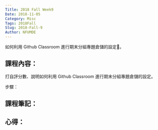 ```yaml
---
Title: 2018 Fall Week9
Date: 2018-11-05
Category: Misc
Tags: 2018Fall
Slug: 2018-Fall-9
Author: NFUMDE
---
```


如何利用 Github Classroom 進行期末分組專題倉儲的設定。


<!-- PELICAN_END_SUMMARY -->

課程內容：
----

打自評分數、說明如何利用 Github Classroom 進行期末分組專題倉儲的設定。


步驟：



課程筆記：
----


心得：
----




